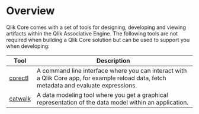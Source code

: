 # Overview

Qlik Core comes with a set of tools for designing, developing and viewing artifacts within the Qlik Associative Engine.
The following tools are not required when building a Qlik Core solution but can be used to support you when developing:

Tool                      | Description
------------------------- | -----------
[corectl](./corectl.md)   | A command line interface where you can interact with a Qlik Core app, for example reload data, fetch metadata and evaluate expressions.
[catwalk](./catwalk.md)   | A data modeling tool where you get a graphical representation of the data model within an application.